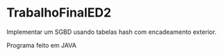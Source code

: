 # TrabalhoFinalED2
Implementar um SGBD usando tabelas hash com encadeamento exterior. 

Programa feito em JAVA
